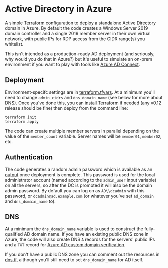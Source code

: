 # Active Directory in Azure

A simple [Terraform](https://www.terraform.io/) configuration to deploy a standalone
Active Directory domain in Azure. By default the code creates a Windows Server 2019
domain controller and a single 2019 member server in their own virtual network, with
public IPs for RDP access from the CIDR range(s) you whitelist.

This isn't intended as a production-ready AD deployment (and seriously, why would you
do that in Azure?) but it's useful to simulate an on-prem environment if you want to
play with tools like
[Azure AD Connect](https://docs.microsoft.com/en-us/azure/active-directory/hybrid/whatis-azure-ad-connect).

## Deployment

Environment-specifc settings are in [terraform.tfvars](terraform.tfvars). At a minimum
you'll need to change `admin_cidrs` and `dns_domain_name` (see below for more about DNS).
Once you've done this, you can [install Terraform](https://www.terraform.io/downloads.html)
if needed (any v0.12 release should be fine) then deploy from the command line:

```
terraform init
terraform apply
```

The code can create multiple member servers in parallel depending on the value of the
`member_count` variable. Server names will be `member01`, `member02`, etc.

## Authentication

The code generates a random admin password which is available as an
[output](https://www.terraform.io/docs/configuration/outputs.html) once deployment is
complete. This password is used for the local administrator account (named according
to the `admin_user` input variable) on all the servers, so after the DC is promoted
it will also be the domain admin password. By default you can log on as `AD\\dcadmin`
with this password, or `dcadmin@ad.example.com` (or whatever you've set `ad_domain`
and `dns_domain_name` to).

## DNS

At a minimum the `dns_domain_name` variable is used to construct the fully-qualified
AD domain name. If you have an existing public DNS zone in Azure, the code will also
create DNS `A` records for the servers' public IPs and a `TXT` record for
[Azure AD custom domain verification](https://docs.microsoft.com/en-us/azure/active-directory/fundamentals/add-custom-domain).

If you don't have a public DNS zone you can comment out the resources in
[dns.tf](dns.tf), although you'll still need to set `dns_domain_name` for AD itself.
